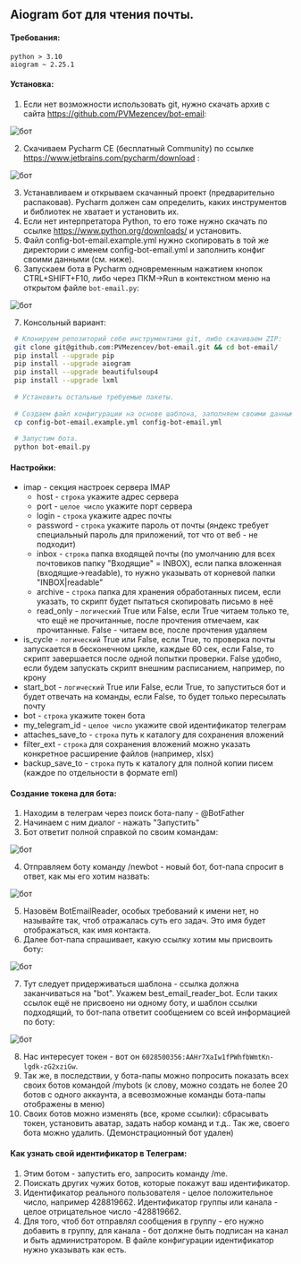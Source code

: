 ## Aiogram бот для чтения почты.

#### Требования:
```text
python > 3.10
aiogram ~ 2.25.1
```

#### Установка:
1. Если нет возможности использовать git, нужно скачать архив с сайта https://github.com/PVMezencev/bot-email:

![бот](assets/img/005.png "бот")

2. Скачиваем Pycharm CE (бесплатный Community) по ссылке https://www.jetbrains.com/pycharm/download :

![бот](assets/img/006.png "бот")

3. Устанавливаем и открываем скачанный проект (предварительно распаковав). Pycharm должен сам определить, каких инструментов и библиотек не хватает и установить их.
4. Если нет интерпретатора Python, то его тоже нужно скачать по ссылке https://www.python.org/downloads/ и установить.
5. Файл config-bot-email.example.yml нужно скопировать в той же директории с именем config-bot-email.yml и заполнить конфиг своими данными (см. ниже).
6. Запускаем бота в Pycharm одновременным нажатием кнопок CTRL+SHIFT+F10, либо через ПКМ->Run в контекстном меню на открытом файле `bot-email.py`:

![бот](assets/img/007.png "бот")

7. Консольный вариант:
```bash
 # Клонируем репозиторий себе инструментами git, либо скачиваем ZIP:
 git clone git@github.com:PVMezencev/bot-email.git && cd bot-email/
 pip install --upgrade pip
 pip install --upgrade aiogram
 pip install --upgrade beautifulsoup4
 pip install --upgrade lxml
 
 # Установить остальные требуемые пакеты.
 
 # Создаем файл конфигурации на основе шаблона, заполняем своими данными.
 cp config-bot-email.example.yml config-bot-email.yml
 
 # Запустим бота.
 python bot-email.py
```

#### Настройки:
* imap - секция настроек сервера IMAP
  * host - `строка` укажите адрес сервера
  * port - `целое число` укажите порт сервера
  * login - `строка` укажите адрес почты
  * password - `строка` укажите пароль от почты (яндекс требует специальный пароль для приложений, тот что от веб - не подходит)
  * inbox - `строка` папка входящей почты (по умолчанию для всех почтовиков папку "Входящие" = INBOX), если папка вложенная (входящие->readable), то нужно указывать от корневой папки "INBOX|readable"
  * archive - `строка` папка для хранения обработанных писем, если указать, то скрипт будет пытаться скопировать письмо в неё
  * read_only - `логический` True или False, если True читаем только те, что ещё не прочитанные, после прочтения отмечаем, как прочитанные. False - читаем все, после прочтения удаляем
* is_cycle - `логический` True или False, если True, то проверка почты запускается в бесконечном цикле, каждые 60 сек, если False, то скрипт завершается после одной попытки проверки. False удобно, если будем запускать скрипт внешним расписанием, например, по крону
* start_bot - `логический` True или False, если True, то запуститься бот и будет отвечать на команды, если False, то будет только пересылать почту
* bot - `строка` укажите токен бота 
* my_telegram_id - `целое число` укажите свой идентификатор телеграм
* attaches_save_to - `строка` путь к каталогу для сохранения вложений
* filter_ext - `строка` для сохранения вложений можно указать конкретное расширение файлов (например, xlsx)
* backup_save_to - `строка` путь к каталогу для полной копии писем (каждое по отдельности в формате eml)

#### Создание токена для бота:
1. Находим в телеграм через поиск бота-папу - @BotFather
2. Начинаем с ним диалог - нажать "Запустить"
3. Бот ответит полной справкой по своим командам:

![бот](assets/img/001.png "бот")

4. Отправляем боту команду /newbot - новый бот, бот-папа спросит в ответ, как мы его хотим назвать:

![бот](assets/img/002.png "бот")

5. Назовём BotEmailReader, особых требований к имени нет, но называйте так, чтоб отражалась суть его задач. Это имя будет отображаться, как имя контакта.
6. Далее бот-папа спрашивает, какую ссылку хотим мы присвоить боту:

![бот](assets/img/003.png "бот")

7. Тут следует придерживаться шаблона - ссылка должна заканчиваться на "bot". Укажем best_email_reader_bot. Если таких ссылок ещё не присвоено ни одному боту, и шаблон ссылки подходящий, то бот-папа ответит сообщением со всей информацией по боту:

![бот](assets/img/004.png "бот")

8. Нас интересует токен - вот он `6028500356:AAHr7XaIw1fPWhfbWmtKn-lgdk-zG2xziGw`.
9. Так же, в последствии, у бота-папы можно попросить показать всех своих ботов командой /mybots (к слову, можно создать не более 20 ботов с одного аккаунта, а всевозможные команды бота-папы отображены в меню)
10. Своих ботов можно изменять (все, кроме ссылки): сбрасывать токен, установить аватар, задать набор команд и т.д.. Так же, своего бота можно удалить. (Демонстрационный бот удален)


#### Как узнать свой идентификатор в Телеграм:
1. Этим ботом - запустить его, запросить команду /me.
2. Поискать других чужих ботов, которые покажут ваш идентификатор.
3. Идентификатор реального пользователя - целое положительное число, например 428819662. Идентификатор группы или канала - целое отрицательное число -428819662.
4. Для того, чтоб бот отправлял сообщения в группу - его нужно добавить в группу, для канала - бот должне быть подписан на канал и быть администратором. В файле конфигурации идентификатор нужно указывать как есть.
